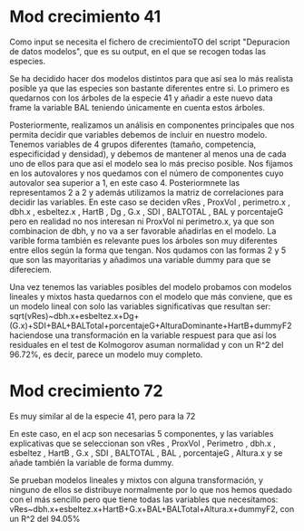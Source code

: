# Mod crecimiento 41
Como input se necesita el fichero de crecimientoTO del script "Depuracion de datos modelos", que es su output, en el que se recogen todas las especies.

Se ha decidido hacer dos modelos distintos para que así sea lo más realista posible ya que las especies son bastante diferentes entre si.
Lo primero es quedarnos con los árboles de la especie 41 y añadir a este nuevo data frame la variable BAL teniendo únicamente en cuenta estos árboles.

Posteriormente, realizamos un análisis en componentes principales que nos permita decidir que variables debemos de incluir en nuestro modelo. Tenemos variables de 4 grupos diferentes (tamaño, competencia, especificidad y densidad), y debemos de mantener al menos una de cada uno de ellos para que así el modelo sea lo más preciso posible. Nos fijamos en los autovalores y nos quedamos con el número de componentes cuyo autovalor sea superior a 1, en este caso 4. Posteriormnete las representamos 2 a 2 y además utilizamos la matriz de correlaciones para decidir las variables. En este caso se deciden vRes , ProxVol , perimetro.x , dbh.x , esbeltez.x , HartB , Dg , G.x , SDI , BALTOTAL , BAL y porcentajeG pero en realidad no nos interesan ni ProxVol ni perimetro.x, ya que son combinacion de dbh, y no va a ser favorable añadirlas en el modelo.
La varible forma también es relevante pues los árboles son muy diferentes entre ellos según la forma que tengan. Nos qudamos con las formas 2 y 5 que son las mayoritarias y añadimos una variable dummy para que se difereciem.

Una vez tenemos las variables posibles del modelo probamos con modelos lineales y mixtos hasta quedarnos con el modelo que más conviene, que es un modelo lineal con solo las variables significativas que resultan ser: 
sqrt(vRes)~dbh.x+esbeltez.x+Dg+(G.x)+SDI+BAL+BALTotal+porcentajeG+AlturaDominante+HartB+dummyF2 haciendose una transformación en la variable respuest para que así los residuales en el test de Kolmogorov asuman normalidad y con un R^2 del 96.72%, es decir, parece un modelo muy completo.

# Mod crecimiento 72
Es muy similar al de la especie 41, pero para la 72

En este caso, en el acp son necesarias 5 componentes, y las variables explicativas que se seleccionan son vRes , ProxVol , Perimetro , dbh.x , esbeltez , HartB , G.x , SDI , BALTOTAL , BAL , porcentajeG , Altura.x y se añade también la variable de forma dummy.

Se prueban modelos lineales y mixtos con alguna transformación, y ninguno de ellos se distribuye normalmente por lo que nos hemos quedado con el más sencillo pero que tiene todas las variables que necesitamos:
vRes~dbh.x+esbeltez.x+HartB+G.x+BAL+BALTotal+Altura.x+dummyF2, con un R^2 del 94.05%
